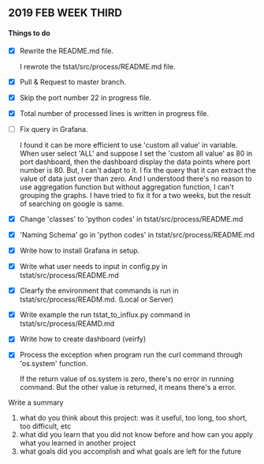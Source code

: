 ## 2019 FEB WEEK THIRD

#### Things to do

- [x] Rewrite the README.md file.

  I rewrote the tstat/src/process/README.md file.
  
- [x] Pull & Request to master branch.

- [x] Skip the port number 22 in progress file.

- [x] Total number of processed lines is written in progress file.

- [ ] Fix query in Grafana.

	I found it can be more efficient to use 'custom all value' in variable. When user select 'ALL' and suppose I set the 'custom all value' as 80 in port dashboard, then the dashboard display the data points where port number is 80. But, I can't adapt to it. I fix the query that it can extract the value of data just over than zero. And I understood there's no reason to use aggregation function but without aggregation function, I can't grouping the graphs. I have tried to fix it for a two weeks, but the result of searching on google is same.  

- [x] Change 'classes' to 'python codes' in tstat/src/process/README.md

- [x] 'Naming Schema' go in 'python codes' in tstat/src/process/README.md

- [x] Write how to install Grafana in setup.

- [x] Write what user needs to input in config.py in tstat/src/process/README.md

- [x] Clearfy the environment that commands is run in tstat/src/process/READM.md. (Local or Server)

- [x] Write example the run tstat_to_influx.py command in tstat/src/process/REAMD.md

- [x] Write how to create dashboard (veirfy)

- [x] Process the exception when program run the curl command through 'os.system' function.

	If the return value of os.system is zero, there's no error in running command. But the other value is returned, it means there's a error.


Write a summary

1. what do you think about this project: was it useful, too long, too short, too difficult, etc
2. what did you learn that you did not know before and how can you apply what you learned in another project
3. what goals did you accomplish and what goals are left for the future
